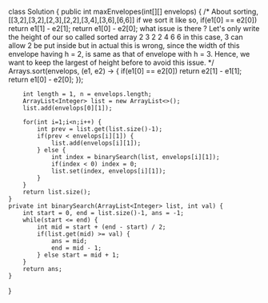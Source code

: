 class Solution {
    public int maxEnvelopes(int[][] envelops) {
        /*
            About sorting,
            [[3,2],[3,2],[2,3],[2,2],[3,4],[3,6],[6,6]]
            if we sort it like so,
                if(e1[0] == e2[0]) return e1[1] - e2[1];
                return e1[0] - e2[0];
            what issue is there ? Let's only write the height of our so called sorted array
            2 3 2 2 4 6 6 
            in this case, 3 can allow 2 be put inside but in actual this is wrong, since the width of 
            this envelope having h = 2, is same as that of envelope with h = 3.
            Hence, we want to keep the largest of height before to avoid this issue.
        */
        Arrays.sort(envelops, (e1, e2) -> {
            if(e1[0] == e2[0]) return e2[1] - e1[1];
            return e1[0] - e2[0];
        });
        
        int length = 1, n = envelops.length;
        ArrayList<Integer> list = new ArrayList<>();
        list.add(envelops[0][1]);
        
        for(int i=1;i<n;i++) {
            int prev = list.get(list.size()-1);
            if(prev < envelops[i][1]) {
                list.add(envelops[i][1]);
            } else {
                int index = binarySearch(list, envelops[i][1]);
                if(index < 0) index = 0;
                list.set(index, envelops[i][1]);
            }
        }
        return list.size();
    }
    private int binarySearch(ArrayList<Integer> list, int val) {
        int start = 0, end = list.size()-1, ans = -1;
        while(start <= end) {
            int mid = start + (end - start) / 2;
            if(list.get(mid) >= val) {
                ans = mid;
                end = mid - 1;
            } else start = mid + 1;
        }
        return ans;
    }
}
